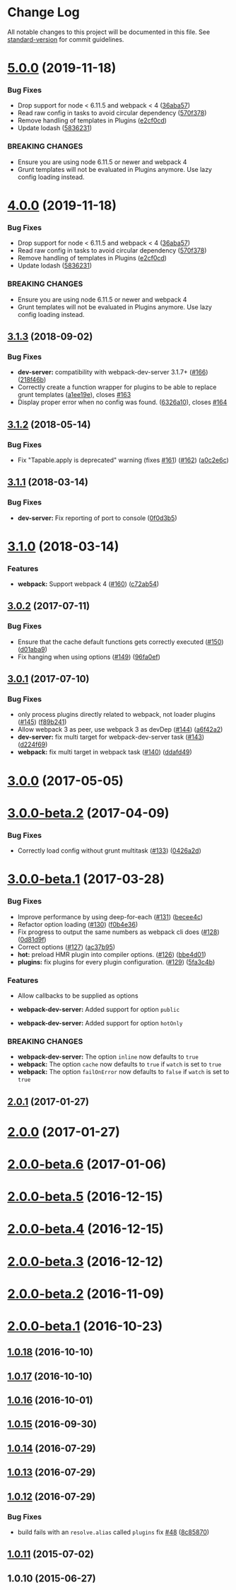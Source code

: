 # Change Log

All notable changes to this project will be documented in this file. See [standard-version](https://github.com/conventional-changelog/standard-version) for commit guidelines.

<a name="5.0.0"></a>
# [5.0.0](https://github.com/webpack-contrib/grunt-webpack/compare/v3.1.3...v5.0.0) (2019-11-18)


### Bug Fixes

* Drop support for node < 6.11.5 and webpack < 4 ([36aba57](https://github.com/webpack-contrib/grunt-webpack/commit/36aba57))
* Read raw config in tasks to avoid circular dependency ([570f378](https://github.com/webpack-contrib/grunt-webpack/commit/570f378))
* Remove handling of templates in Plugins ([e2cf0cd](https://github.com/webpack-contrib/grunt-webpack/commit/e2cf0cd))
* Update lodash ([5836231](https://github.com/webpack-contrib/grunt-webpack/commit/5836231))


### BREAKING CHANGES

* Ensure you are using node 6.11.5 or newer and webpack 4
* Grunt templates will not be evaluated in Plugins anymore. Use lazy config loading instead.



<a name="4.0.0"></a>
# [4.0.0](https://github.com/webpack-contrib/grunt-webpack/compare/v3.1.3...v4.0.0) (2019-11-18)


### Bug Fixes

* Drop support for node < 6.11.5 and webpack < 4 ([36aba57](https://github.com/webpack-contrib/grunt-webpack/commit/36aba57))
* Read raw config in tasks to avoid circular dependency ([570f378](https://github.com/webpack-contrib/grunt-webpack/commit/570f378))
* Remove handling of templates in Plugins ([e2cf0cd](https://github.com/webpack-contrib/grunt-webpack/commit/e2cf0cd))
* Update lodash ([5836231](https://github.com/webpack-contrib/grunt-webpack/commit/5836231))


### BREAKING CHANGES

* Ensure you are using node 6.11.5 or newer and webpack 4
* Grunt templates will not be evaluated in Plugins anymore. Use lazy config loading instead.



<a name="3.1.3"></a>
## [3.1.3](https://github.com/webpack-contrib/grunt-webpack/compare/v3.1.2...v3.1.3) (2018-09-02)


### Bug Fixes

* **dev-server:** compatibility with webpack-dev-server 3.1.7+ ([#166](https://github.com/webpack-contrib/grunt-webpack/issues/166)) ([218f46b](https://github.com/webpack-contrib/grunt-webpack/commit/218f46b))
* Correctly create a function wrapper for plugins to be able to replace grunt templates ([a1ee19e](https://github.com/webpack-contrib/grunt-webpack/commit/a1ee19e)), closes [#163](https://github.com/webpack-contrib/grunt-webpack/issues/163)
* Display proper error when no config was found. ([6326a10](https://github.com/webpack-contrib/grunt-webpack/commit/6326a10)), closes [#164](https://github.com/webpack-contrib/grunt-webpack/issues/164)



<a name="3.1.2"></a>
## [3.1.2](https://github.com/webpack-contrib/grunt-webpack/compare/v3.1.1...v3.1.2) (2018-05-14)


### Bug Fixes

* Fix "Tapable.apply is deprecated" warning (fixes [#161](https://github.com/webpack-contrib/grunt-webpack/issues/161)) ([#162](https://github.com/webpack-contrib/grunt-webpack/issues/162)) ([a0c2e6c](https://github.com/webpack-contrib/grunt-webpack/commit/a0c2e6c))



<a name="3.1.1"></a>
## [3.1.1](https://github.com/webpack-contrib/grunt-webpack/compare/v3.1.0...v3.1.1) (2018-03-14)


### Bug Fixes

* **dev-server:** Fix reporting of port to console ([0f0d3b5](https://github.com/webpack-contrib/grunt-webpack/commit/0f0d3b5))



<a name="3.1.0"></a>
# [3.1.0](https://github.com/webpack-contrib/grunt-webpack/compare/v3.0.2...v3.1.0) (2018-03-14)


### Features

* **webpack:** Support webpack 4 ([#160](https://github.com/webpack-contrib/grunt-webpack/issues/160)) ([c72ab54](https://github.com/webpack-contrib/grunt-webpack/commit/c72ab54))



<a name="3.0.2"></a>
## [3.0.2](https://github.com/webpack-contrib/grunt-webpack/compare/v3.0.1...v3.0.2) (2017-07-11)


### Bug Fixes

* Ensure that the cache default functions gets correctly executed ([#150](https://github.com/webpack-contrib/grunt-webpack/issues/150)) ([d01aba9](https://github.com/webpack-contrib/grunt-webpack/commit/d01aba9))
* Fix hanging when using options ([#149](https://github.com/webpack-contrib/grunt-webpack/issues/149)) ([96fa0ef](https://github.com/webpack-contrib/grunt-webpack/commit/96fa0ef))



<a name="3.0.1"></a>
## [3.0.1](https://github.com/webpack-contrib/grunt-webpack/compare/v3.0.0...v3.0.1) (2017-07-10)


### Bug Fixes

* only process plugins directly related to webpack, not loader plugins ([#145](https://github.com/webpack-contrib/grunt-webpack/issues/145)) ([f89b241](https://github.com/webpack-contrib/grunt-webpack/commit/f89b241))
* Allow webpack 3 as peer, use webpack 3 as devDep ([#144](https://github.com/webpack-contrib/grunt-webpack/issues/144)) ([a6f42a2](https://github.com/webpack-contrib/grunt-webpack/commit/a6f42a2))
* **dev-server:** fix multi target for webpack-dev-server task ([#143](https://github.com/webpack-contrib/grunt-webpack/issues/143)) ([d224f69](https://github.com/webpack-contrib/grunt-webpack/commit/d224f69))
* **webpack:** fix multi target in webpack task ([#140](https://github.com/webpack-contrib/grunt-webpack/issues/140)) ([ddafd49](https://github.com/webpack-contrib/grunt-webpack/commit/ddafd49))



<a name="3.0.0"></a>
# [3.0.0](https://github.com/webpack-contrib/grunt-webpack/compare/v3.0.0-beta.2...v3.0.0) (2017-05-05)



<a name="3.0.0-beta.2"></a>
# [3.0.0-beta.2](https://github.com/webpack-contrib/grunt-webpack/compare/v3.0.0-beta.1...v3.0.0-beta.2) (2017-04-09)


### Bug Fixes

* Correctly load config without grunt multitask ([#133](https://github.com/webpack-contrib/grunt-webpack/issues/133)) ([0426a2d](https://github.com/webpack-contrib/grunt-webpack/commit/0426a2d))


<a name="3.0.0-beta.1"></a>
# [3.0.0-beta.1](https://github.com/webpack-contrib/grunt-webpack/compare/v2.0.1...v3.0.0-beta.1) (2017-03-28)


### Bug Fixes

* Improve performance by using deep-for-each ([#131](https://github.com/webpack-contrib/grunt-webpack/issues/131)) ([becee4c](https://github.com/webpack-contrib/grunt-webpack/commit/becee4c))
* Refactor option loading ([#130](https://github.com/webpack-contrib/grunt-webpack/issues/130)) ([f0b4e36](https://github.com/webpack-contrib/grunt-webpack/commit/f0b4e36))
* Fix progress to output the same numbers as webpack cli does ([#128](https://github.com/webpack-contrib/grunt-webpack/issues/128)) ([0d81d9f](https://github.com/webpack-contrib/grunt-webpack/commit/0d81d9f))
* Correct options ([#127](https://github.com/webpack-contrib/grunt-webpack/issues/127)) ([ac37b95](https://github.com/webpack-contrib/grunt-webpack/commit/ac37b95))
* **hot:** preload HMR plugin into compiler options. ([#126](https://github.com/webpack-contrib/grunt-webpack/issues/126)) ([bbe4d01](https://github.com/webpack-contrib/grunt-webpack/commit/bbe4d01))
* **plugins:** fix plugins for every plugin configuration. ([#129](https://github.com/webpack-contrib/grunt-webpack/issues/129)) ([5fa3c4b](https://github.com/webpack-contrib/grunt-webpack/commit/5fa3c4b))

### Features

* Allow callbacks to be supplied as options

* **webpack-dev-server:** Added support for option `public`
* **webpack-dev-server:** Added support for option `hotOnly`

### BREAKING CHANGES

* **webpack-dev-server:** The option `inline` now defaults to `true`
* **webpack:** The option `cache` now defaults to `true` if `watch` is set to `true`
* **webpack:** The option `failOnError` now defaults to `false` if `watch` is set to `true`


<a name="2.0.1"></a>
## [2.0.1](https://github.com/webpack-contrib/grunt-webpack/compare/v2.0.0...v2.0.1) (2017-01-27)



<a name="2.0.0"></a>
# [2.0.0](https://github.com/webpack-contrib/grunt-webpack/compare/v2.0.0-beta.6...v2.0.0) (2017-01-27)



<a name="2.0.0-beta.6"></a>
# [2.0.0-beta.6](https://github.com/webpack-contrib/grunt-webpack/compare/v2.0.0-beta.5...v2.0.0-beta.6) (2017-01-06)



<a name="2.0.0-beta.5"></a>
# [2.0.0-beta.5](https://github.com/webpack-contrib/grunt-webpack/compare/v2.0.0-beta.4...v2.0.0-beta.5) (2016-12-15)



<a name="2.0.0-beta.4"></a>
# [2.0.0-beta.4](https://github.com/webpack-contrib/grunt-webpack/compare/v2.0.0-beta.3...v2.0.0-beta.4) (2016-12-15)



<a name="2.0.0-beta.3"></a>
# [2.0.0-beta.3](https://github.com/webpack-contrib/grunt-webpack/compare/v2.0.0-beta.2...v2.0.0-beta.3) (2016-12-12)



<a name="2.0.0-beta.2"></a>
# [2.0.0-beta.2](https://github.com/webpack-contrib/grunt-webpack/compare/v2.0.0-beta.1...v2.0.0-beta.2) (2016-11-09)



<a name="2.0.0-beta.1"></a>
# [2.0.0-beta.1](https://github.com/webpack-contrib/grunt-webpack/compare/v1.0.18...v2.0.0-beta.1) (2016-10-23)



<a name="1.0.18"></a>
## [1.0.18](https://github.com/webpack-contrib/grunt-webpack/compare/v1.0.17...v1.0.18) (2016-10-10)



<a name="1.0.17"></a>
## [1.0.17](https://github.com/webpack-contrib/grunt-webpack/compare/v1.0.16...v1.0.17) (2016-10-10)



<a name="1.0.16"></a>
## [1.0.16](https://github.com/webpack-contrib/grunt-webpack/compare/v1.0.15...v1.0.16) (2016-10-01)



<a name="1.0.15"></a>
## [1.0.15](https://github.com/webpack-contrib/grunt-webpack/compare/v1.0.14...v1.0.15) (2016-09-30)



<a name="1.0.14"></a>
## [1.0.14](https://github.com/webpack-contrib/grunt-webpack/compare/v1.0.13...v1.0.14) (2016-07-29)



<a name="1.0.13"></a>
## [1.0.13](https://github.com/webpack-contrib/grunt-webpack/compare/v1.0.12...v1.0.13) (2016-07-29)



<a name="1.0.12"></a>
## [1.0.12](https://github.com/webpack-contrib/grunt-webpack/compare/v1.0.11...v1.0.12) (2016-07-29)


### Bug Fixes

* build fails with an `resolve.alias` called `plugins` fix [#48](https://github.com/webpack-contrib/grunt-webpack/issues/48) ([8c85870](https://github.com/webpack-contrib/grunt-webpack/commit/8c85870))



<a name="1.0.11"></a>
## [1.0.11](https://github.com/webpack-contrib/grunt-webpack/compare/v1.0.10...v1.0.11) (2015-07-02)



<a name="1.0.10"></a>
## 1.0.10 (2015-06-27)
